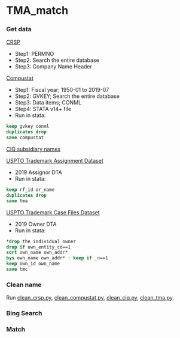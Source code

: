 # TMA_match

### Get data

[CRSP](https://wrds-web.wharton.upenn.edu/wrds//ds/crsp/stock_a/stkhdr.cfm)
- Step1: PERMNO
- Step2: Search the entire database
- Step3: Company Name Header



[Compustat](https://wrds-web.wharton.upenn.edu/wrds/ds/comp/funda/index.cfm?navId=80)
- Step1: Fiscal year; 1950-01 to 2019-07
- Step2: GVKEY; Search the entire database
- Step3: Data items; CONML
- Step4: STATA v14+ file
- Run in stata:
```stata
keep gvkey conml
duplicates drop
save compustat
```


[CIQ subsidiary names](https://www.capitaliq.com/)



[USPTO Trademark Assignment Dataset](https://www.uspto.gov/learning-and-resources/electronic-data-products/trademark-assignment-dataset)
- 2019 Assignor DTA
- Run in stata:
```stata
keep rf_id or_name
duplicates drop
save tma
```



[USPTO Trademark Case Files Dataset](https://www.uspto.gov/learning-and-resources/electronic-data-products/trademark-case-files-dataset-0)
- 2019 Owner DTA
- Run in stata:
```stata
*drop the individual owner 
drop if own_entity_cd==1
sort own_name own_addr*
bys own_name own_addr* : keep if _n==1 
keep own_id own_name
save tmc
```

### Clean name
Run [clean_crsp.py](https://github.com/FutureMathematician/TMA_match/blob/main/Clean_name/clean_crsp.py), [clean_compustat.py](https://github.com/FutureMathematician/TMA_match/blob/main/Clean_name/clean_compustat.py), [clean_ciq.py](https://github.com/FutureMathematician/TMA_match/blob/main/Clean_name/clean_ciq.py), [clean_tma.py](https://github.com/FutureMathematician/TMA_match/blob/main/Clean_name/clean_tma.py).

### Bing Search

### Match
